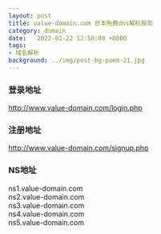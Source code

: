 ```yaml
---
layout: post
title: value-domain.com 日本免费dns解析服务
category: domain
date:   2022-02-22 12:50:00 +0800
tags:
- 域名解析
background: ../img/post-bg-poem-21.jpg
---
```




### 登录地址<br>
http://www.value-domain.com/login.php

### 注册地址<br>
http://www.value-domain.com/signup.php

### NS地址<br>
ns1.value-domain.com<br>
ns2.value-domain.com<br>
ns3.value-domain.com<br>
ns4.value-domain.com<br>
ns5.value-domain.com<br>